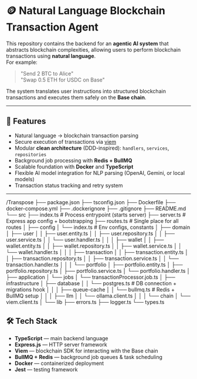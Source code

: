 # 🪙 Natural Language Blockchain Transaction Agent

This repository contains the backend for an **agentic AI system** that abstracts blockchain complexities, allowing users to perform blockchain transactions using **natural language**.  
For example:  
> "Send 2 BTC to Alice"  
> "Swap 0.5 ETH for USDC on Base"  

The system translates user instructions into structured blockchain transactions and executes them safely on the **Base chain**.

---

## 🚀 Features
- Natural language → blockchain transaction parsing
- Secure execution of transactions via [viem](https://viem.sh/)  
- Modular **clean architecture** (DDD-inspired): `handlers`, `services`, `repositories`
- Background job processing with **Redis + BullMQ**
- Scalable foundation with **Docker** and **TypeScript**
- Flexible AI model integration for NLP parsing (OpenAI, Gemini, or local models)
- Transaction status tracking and retry system

---
/Transpose
├── package.json
├── tsconfig.json
├── Dockerfile
├── docker-compose.yml
├── .dockerignore
├── .gitignore
├── README.md
└── src
├── index.ts              # Process entrypoint (starts server)
├── server.ts             # Express app config + bootstrapping
├── routes.ts             # Single place for all routes
│
├── config
│   └── index.ts          # Env configs, constants
│
├── domain
│   ├── user
│   │   ├── user.entity.ts
│   │   ├── user.repository.ts
│   │   ├── user.service.ts
│   │   └── user.handler.ts
│   │
│   ├── wallet
│   │   ├── wallet.entity.ts
│   │   ├── wallet.repository.ts
│   │   ├── wallet.service.ts
│   │   └── wallet.handler.ts
│   │
│   ├── transaction
│   │   ├── transaction.entity.ts
│   │   ├── transaction.repository.ts
│   │   ├── transaction.service.ts
│   │   └── transaction.handler.ts
│   │
│   └── portfolio
│       ├── portfolio.entity.ts
│       ├── portfolio.repository.ts
│       ├── portfolio.service.ts
│       └── portfolio.handler.ts
│
├── application
│   └── jobs
│       └── transactionProcessor.job.ts
│
├── infrastructure
│   ├── database
│   │   └── postgres.ts   # DB connection + migrations hook
│   │
│   ├── queue-cache
│   │   └── bullmq.ts     # Redis + BullMQ setup
│   │
│   ├── llm
│   │   └── ollama.client.ts
│   │
│   └── chain
│       └── viem.client.ts
│
└── lib
├── errors.ts
├── logger.ts
└── types.ts

## 🛠️ Tech Stack

- **TypeScript** — main backend language  
- **Express.js** — HTTP server framework  
- **Viem** — blockchain SDK for interacting with the Base chain  
- **BullMQ + Redis** — background job queues & task scheduling  
- **Docker** — containerized deployment  
- **Jest** — testing framework  
